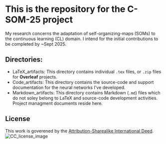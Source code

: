 # This is the repository for the C-SOM-25 project

My research concerns the adaptation of self-organizing-maps (SOMs) to the continuous learning (CL) domain. I intend for the initial contributions to be completed by ~Sept 2025.

## Directories:
- LaTeX_artifacts:
    This directory contains individual `.tex` files, or `.zip` files for **Overleaf** projects.
- Code_artifacts:
    This directory contains the source-code and support documentation for the neural networks I've developed.
- Markdown_artifacts:
    This directory contains Markdown (`.md`) files which do not soley belong to LaTeX and source-code development activities. Project managment documents reside here.

## License

This work is goverened by the [Attribution-Sharealike International Deed](https://creativecommons.org/licenses/by-sa/4.0/).
![CC_license_image]([https://creativecommons.org/licenses/by-sa/4.0/](https://mirrors.creativecommons.org/presskit/buttons/88x31/png/by-sa.png))
